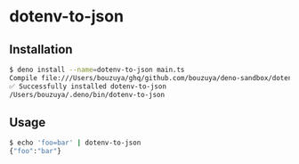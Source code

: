 # dotenv-to-json

## Installation

```bash
$ deno install --name=dotenv-to-json main.ts
Compile file:///Users/bouzuya/ghq/github.com/bouzuya/deno-sandbox/dotenv-to-json/main.ts
✅ Successfully installed dotenv-to-json
/Users/bouzuya/.deno/bin/dotenv-to-json
```

## Usage

```bash
$ echo 'foo=bar' | dotenv-to-json
{"foo":"bar"}
```
